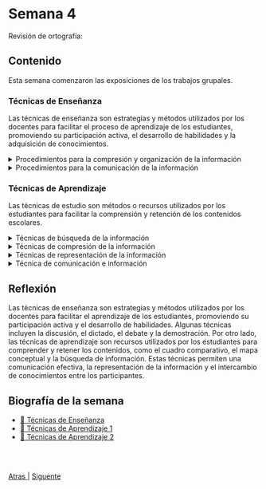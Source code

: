 # Semana 4

Revisión de ortografía:

## Contenido
Esta semana comenzaron las exposiciones de los trabajos grupales.

### Técnicas de Enseñanza

Las técnicas de enseñanza son estrategias y métodos utilizados por los docentes para facilitar el proceso de aprendizaje de los estudiantes, promoviendo su participación activa, el desarrollo de habilidades y la adquisición de conocimientos.

<details>
  <summary>Procedimientos para la compresión y organización de la información</summary>

Consiste en agrupar de manera gráfica y lógica la información con la finalidad de desarrollar habilidades.
- Técnicas de discusión
- Técnica de círculo concéntrico
- Técnica de dictado
- Técnica del debate
- Técnica de estructura de casos
- Técnica de problemas
- Técnica de demostración
</details>

<details>
  <summary>Procedimientos para la comunicación de la información</summary>

Facilitar la comprensión de mensajes entre las personas con la finalidad de desarrollar habilidades necesarias para transmitir la información.
- Técnica interrogativa
- Técnica del diálogo
- Técnica expositiva
- Técnica de seminario
</details>


### Técnicas de Aprendizaje

Las técnicas de estudio son métodos o recursos utilizados por los estudiantes para facilitar la comprensión y retención de los contenidos escolares.

<details>
  <summary>Técnicas de búsqueda de la información</summary>
Definir lo que se busca, preparar la búsqueda, selección de los fuentes, traducción de la consulta a lengua documental, recuperación de la información.

- Observación
- Encuesta
- Entrevista
- Búsqueda bibliográfica
- Búsqueda electrónica
- Búsqueda hemográfica
- Focus group
- Lluvia de ideas
</details>

<details>
  <summary>Técnicas de compresión de la información</summary>
Comprender y agrupar la información implica ser capaz de hacer una representación mental de lo que el texto significa para nosotros. Uso de la memoria a largo y corto plazo.

- Cuadro comparativo
- Mapa conceptual
- Análisis de video
- Análisis estructural
</details>

<details>
  <summary>Técnicas de representación de la información</summary>
Representar las cosas que te rodean, organizar y representar la información.

- Diagramas
- Esquemas
- Cuadros
- Gráficos
- Círculos proporcionales
- Organigrama
- Flujograma
</details>

<details>
  <summary>Técnica de comunicación e información</summary>
Intercambiar información entre dos o más participantes.

- Discusión
- Debate
- Exposición
- Muestra
- Afiche
- Infograma
- Mural
</details>

## Reflexión
Las técnicas de enseñanza son estrategias y métodos utilizados por los docentes para facilitar el aprendizaje de los estudiantes, promoviendo su participación activa y el desarrollo de habilidades. Algunas técnicas incluyen la discusión, el dictado, el debate y la demostración. Por otro lado, las técnicas de aprendizaje son recursos utilizados por los estudiantes para comprender y retener los contenidos, como el cuadro comparativo, el mapa conceptual y la búsqueda de información. Estas técnicas permiten una comunicación efectiva, la representación de la información y el intercambio de conocimientos entre los participantes.

## Biografía de la semana

- [🎴 Técnicas de Enseñanza](https://drive.google.com/file/d/1Sx_RIrt4q5AUUUjuOVhOIBW5UHmP88Gn/view?usp=share_link)
- [🎴 Técnicas de Aprendizaje 1](https://drive.google.com/file/d/1ZKRYNxcMC9hu_KzDh2YVjv5DK5jQG5iW/view?usp=sharing)
- [🎴 Técnicas de Aprendizaje 2](https://drive.google.com/file/d/1GdKu-6454JDzoICRDwuAFEh-9I-TbbLf/view?usp=sharing)

<br>
<br>

[Atras  ](/unidad1/semana3.md)
|
[   Siguente](/unidad1/semana5.md)
